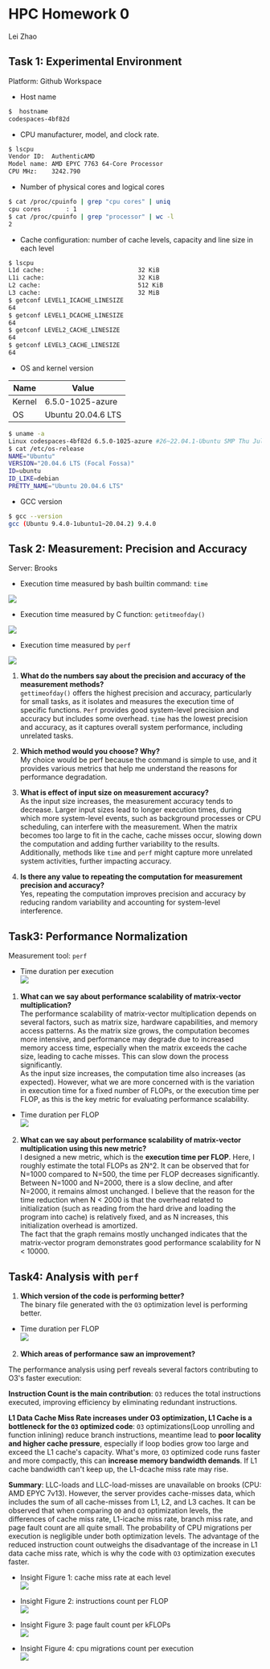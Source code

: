 
# HPC Homework 0

Lei Zhao

## Task 1: Experimental Environment
Platform: Github Workspace

- Host name
```bash
$  hostname
codespaces-4bf82d
```
- CPU manufacturer, model, and clock rate.
```bash
$ lscpu
Vendor ID:  AuthenticAMD
Model name: AMD EPYC 7763 64-Core Processor
CPU MHz:    3242.790
```
- Number of physical cores and logical cores
```bash
$ cat /proc/cpuinfo | grep "cpu cores" | uniq
cpu cores       : 1
$ cat /proc/cpuinfo | grep "processor" | wc -l
2
```
- Cache configuration: number of cache levels, capacity and line size in each level
```bash
$ lscpu
L1d cache:                          32 KiB
L1i cache:                          32 KiB
L2 cache:                           512 KiB
L3 cache:                           32 MiB
$ getconf LEVEL1_ICACHE_LINESIZE
64
$ getconf LEVEL1_DCACHE_LINESIZE
64
$ getconf LEVEL2_CACHE_LINESIZE
64
$ getconf LEVEL3_CACHE_LINESIZE
64
```
- OS and kernel version  

| Name | Value |
|--|--|
| Kernel | 6.5.0-1025-azure |  
| OS | Ubuntu 20.04.6 LTS |
```bash
$ uname -a
Linux codespaces-4bf82d 6.5.0-1025-azure #26~22.04.1-Ubuntu SMP Thu Jul 11 22:33:04 UTC 2024 x86_64 x86_64 x86_64 GNU/Linux
$ cat /etc/os-release
NAME="Ubuntu"
VERSION="20.04.6 LTS (Focal Fossa)"
ID=ubuntu
ID_LIKE=debian
PRETTY_NAME="Ubuntu 20.04.6 LTS"
```
- GCC version
```bash
$ gcc --version
gcc (Ubuntu 9.4.0-1ubuntu1~20.04.2) 9.4.0
```

## Task 2: Measurement: Precision and Accuracy
Server: Brooks

- Execution time measured by bash builtin command: `time`  

<!-- | unit: `ms`| N=100, n=1 | N=100, n=10000 | N=1000, n=1000 | N=10000, n=1 |
|--|--|--|--|--|
| Real time| $\bar{x}$=1.6, $\sigma$=1.8| $\bar{x}$=338.2, $\sigma$=4.9| $\bar{x}$=3273.1, $\sigma$=5.2| $\bar{x}$=1138.6, $\sigma$=7.4|
| User time| $\bar{x}$= 0.9, $\sigma$=0.3| $\bar{x}$= 337.2, $\sigma$=5.8| $\bar{x}$= 3268.1, $\sigma$=5.9| $\bar{x}$= 1006.8, $\sigma$=13.9|
|Sys time| $\bar{x}$= 0.1, $\sigma$=0.3| $\bar{x}$= 0.8, $\sigma$=1.6| $\bar{x}$= 4.4, $\sigma$=2.8| $\bar{x}$= 131.6, $\sigma$=15.6| -->
![](hw0_code/task_2/time/plot.png)

- Execution time measured by C function: `getitmeofday()`  

<!-- 
| unit: `ms` | N=100, n=1 | N=100, n=10000 | N=1000, n=1000 | N=10000, n=1 |
|--|--|--|--|--|
|`Matrix_vector_mult()` execution time| $\bar{x}$=0.0605585, $\sigma$=0.0165303 | $\bar{x}$=392.7667616, $\sigma$=5.0062123 | $\bar{x}$=3895.9326031, $\sigma$=16.7790822 | $\bar{x}$=326.9620180, $\sigma$=2.4586872|
|`main()` execution time|$\bar{x}$=0.2638577, $\sigma$=0.0586828| $\bar{x}$=392.9192068, $\sigma$=5.0025366|$\bar{x}$=3908.1603289, $\sigma$=16.9117782|$\bar{x}$=1121.0340977, $\sigma$=3.5908434| -->

![](hw0_code/task_2/gettimeofday/plot.png)

- Execution time measured by `perf`  

<!-- | unit: ms | N=100, n=1 | N=100, n=10000 | N=1000, n=1000 | N=10000, n=1 |
|--|--|--|--|--|
|time elapsed|$\bar{x}$=0.9090013, $\sigma$=0.1550954|$\bar{x}$=398.4850314, $\sigma$=8.0070536|$\bar{x}$=3912.7837895, $\sigma$=13.9054069|$\bar{x}$=1154.6938224, $\sigma$=15.5785001|
|user|$\bar{x}$=0.9106000, $\sigma$=0.3217832|$\bar{x}$=394.1294000, $\sigma$=5.0185379|$\bar{x}$=3903.2827000, $\sigma$=14.0676060|$\bar{x}$=999.5430000, $\sigma$=30.5616751|
|sys|$\bar{x}$=0.0565000, $\sigma$=0.1695000|$\bar{x}$=0.3978000, $\sigma$=1.1934000|$\bar{x}$=3.5968000, $\sigma$=4.1711241|$\bar{x}$=154.2028000, $\sigma$=28.5064551| -->

![](hw0_code/task_2/perf/plot.png)



1. **What do the numbers say about the precision and accuracy of the measurement methods?**  
 `gettimeofday()` offers the highest precision and accuracy, particularly for small tasks, as it isolates and measures the execution time of specific functions. `Perf` provides good system-level precision and accuracy but includes some overhead. `time` has the lowest precision and accuracy, as it captures overall system performance, including unrelated tasks.

2. **Which method would you choose? Why?**  
My choice would be perf because the command is simple to use, and it provides various metrics that help me understand the reasons for performance degradation.

3. **What is effect of input size on measurement accuracy?**  
As the input size increases, the measurement accuracy tends to decrease. Larger input sizes lead to longer execution times, during which more system-level events, such as background processes or CPU scheduling, can interfere with the measurement. When the matrix becomes too large to fit in the cache, cache misses occur, slowing down the computation and adding further variability to the results. Additionally, methods like `time` and `perf` might capture more unrelated system activities, further impacting accuracy.

4. **Is there any value to repeating the computation for measurement precision and accuracy?**  
Yes, repeating the computation improves precision and accuracy by reducing random variability and accounting for system-level interference.




## Task3: Performance Normalization

Measurement tool: `perf`  


- Time duration per execution  
![](hw0_code/task_3/perf/result.png)  

1. **What can we say about performance scalability of matrix-vector multiplication?**  
The performance scalability of matrix-vector multiplication depends on several factors, such as matrix size, hardware capabilities, and memory access patterns. As the matrix size grows, the computation becomes more intensive, and performance may degrade due to increased memory access time, especially when the matrix exceeds the cache size, leading to cache misses. This can slow down the process significantly.  
As the input size increases, the computation time also increases (as expected). However, what we are more concerned with is the variation in execution time for a fixed number of FLOPs, or the execution time per FLOP, as this is the key metric for evaluating performance scalability.

- Time duration per FLOP  
![](hw0_code/task_3/perf/result_by_flop.png)  

2. **What can we say about performance scalability of matrix-vector multiplication using this new metric?**  
I designed a new metric, which is the **execution time per FLOP**. Here, I roughly estimate the total FLOPs as 2N^2. It can be observed that for N=1000 compared to N=500, the time per FLOP decreases significantly. Between N=1000 and N=2000, there is a slow decline, and after N=2000, it remains almost unchanged. I believe that the reason for the time reduction when N < 2000 is that the overhead related to initialization (such as reading from the hard drive and loading the program into cache) is relatively fixed, and as N increases, this initialization overhead is amortized.  
The fact that the graph remains mostly unchanged indicates that the matrix-vector program demonstrates good performance scalability for N < 10000.

## Task4: Analysis with `perf`  



1. **Which version of the code is performing better?**  
The binary file generated with the `O3` optimization level is performing better.
- Time duration per FLOP  
![](hw0_code/task_4/perf/result.png)  

2. **Which areas of performance saw an improvement?**  

The performance analysis using perf reveals several factors contributing to O3's faster execution:

**Instruction Count is the main contribution**: `O3` reduces the total instructions executed, improving efficiency by eliminating redundant instructions.

**L1 Data Cache Miss Rate increases under O3 optimization, L1 Cache is a bottleneck for the `O3` optimized code**: `O3` optimizations(Loop unrolling and function inlining) reduce branch instructions, meantime lead to **poor locality and higher cache pressure**, especially if loop bodies grow too large and exceed the L1 cache's capacity. What's more, `O3` optimized code runs faster and more compactly, this can **increase memory bandwidth demands**. If L1 cache bandwidth can't keep up, the L1-dcache miss rate may rise.

**Summary**: LLC-loads and LLC-load-misses are unavailable on  brooks (CPU: AMD EPYC 7v13). However, the server provides cache-misses data, which includes the sum of all cache-misses from L1, L2, and L3 caches. It can be observed that when comparing `O0` and `O3` optimization levels, the differences of cache miss rate, L1-icache miss rate, branch miss rate, and page fault count are all quite small. The probability of CPU migrations per execution is negligible under both optimization levels. The advantage of the reduced instruction count outweighs the disadvantage of the increase in L1 data cache miss rate, which is why the code with `O3` optimization executes faster.

- Insight Figure 1: cache miss rate at each level  
![](hw0_code/task_4/perf/percentage_metrics.png)  

- Insight Figure 2: instructions count per FLOP  
![](hw0_code/task_4/perf/instructions_counts.png)  

- Insight Figure 3: page fault count per kFLOPs  
![](hw0_code/task_4/perf/page_fault_counts.png)  

- Insight Figure 4: cpu migrations count per execution  
![](hw0_code/task_4/perf/cpu_migrations_counts.png)
